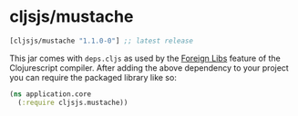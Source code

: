 # cljsjs/mustache

[](dependency)
```clojure
[cljsjs/mustache "1.1.0-0"] ;; latest release
```
[](/dependency)

This jar comes with `deps.cljs` as used by the [Foreign Libs][flibs] feature
of the Clojurescript compiler. After adding the above dependency to your project
you can require the packaged library like so:

```clojure
(ns application.core
  (:require cljsjs.mustache))
```

[flibs]: https://github.com/clojure/clojurescript/wiki/Packaging-Foreign-Dependencies
